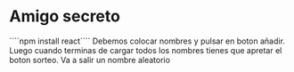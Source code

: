 <h1>Amigo secreto </h1>
````npm install react````
Debemos colocar nombres y pulsar en boton añadir. Luego cuando terminas de cargar todos los nombres tienes que apretar el boton sorteo. Va a salir un nombre aleatorio
